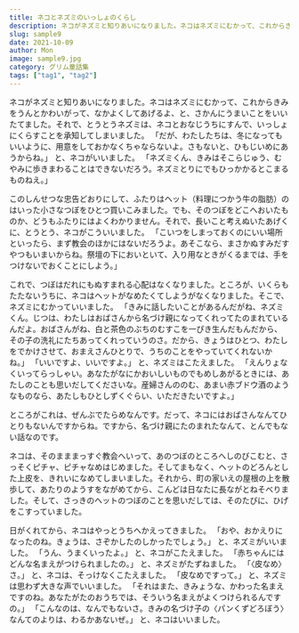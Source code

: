 ```yaml
---
title: ネコとネズミのいっしょのくらし
description: ネコがネズミと知りあいになりました。ネコはネズミにむかって、これからきみをうんとかわいがって、なかよくしてあげるよ、と、さかんにうまいことをいいたてました。
slug: sample9
date: 2021-10-09
author: Mon
image: sample9.jpg
category: グリム童話集
tags: ["tag1", "tag2"]
---
```


ネコがネズミと知りあいになりました。ネコはネズミにむかって、これからきみをうんとかわいがって、なかよくしてあげるよ、と、さかんにうまいことをいいたてました。それで、とうとうネズミは、ネコとおなじうちにすんで、いっしょにくらすことを承知してしまいました。
「だが、わたしたちは、冬になってもいいように、用意をしておかなくちゃならないよ。さもないと、ひもじいめにあうからね。」
と、ネコがいいました。
「ネズミくん、きみはそこらじゅう、むやみに歩きまわることはできないだろう。ネズミとりにでもひっかかるとこまるものねえ。」

このしんせつな忠告どおりにして、ふたりはヘット（料理につかう牛の脂肪）のはいった小さなつぼをひとつ買いこみました。でも、そのつぼをどこへおいたものか、どうもふたりにはよくわかりません。それで、長いこと考えぬいたあげくに、とうとう、ネコがこういいました。
「こいつをしまっておくのにいい場所といったら、まず教会のほかにはないだろうよ。あそこなら、まさかぬすみだすやつもいまいからね。祭壇の下においといて、入り用なときがくるまでは、手をつけないでおくことにしよう。」

これで、つぼはだれにもぬすまれる心配はなくなりました。ところが、いくらもたたないうちに、ネコはヘットがなめたくてしようがなくなりました。そこで、ネズミにむかっていいました。
「きみに話したいことがあるんだがね、ネズミくん。じつは、わたしはおばさんから名づけ親になってくれってたのまれているんだよ。おばさんがね、白と茶色のぶちのむすこを一ぴき生んだもんだから、その子の洗礼にたちあってくれっていうのさ。だから、きょうはひとつ、わたしをでかけさせて、おまえさんひとりで、うちのことをやっていてくれないかね。」
「いいですよ、いいですよ。」
と、ネズミはこたえました。
「えんりょなくいってらっしゃい。あなたがなにかおいしいものでもめしあがるときには、あたしのことも思いだしてくださいな。産婦さんののむ、あまい赤ブドウ酒のようなものなら、あたしもひとしずくぐらい、いただきたいですよ。」

ところがこれは、ぜんぶでたらめなんです。だって、ネコにはおばさんなんてひとりもないんですからね。ですから、名づけ親にたのまれたなんて、とんでもない話なのです。

ネコは、そのまままっすぐ教会へいって、あのつぼのところへしのびこむと、さっそくピチャ、ピチャなめはじめました。そしてまもなく、ヘットのどろんとした上皮を、きれいになめてしまいました。それから、町の家いえの屋根の上を散歩して、あたりのようすをながめてから、こんどは日なたに長ながとねそべりました。そして、さっきのヘットのつぼのことを思いだしては、そのたびに、ひげをこすっていました。

日がくれてから、ネコはやっとうちへかえってきました。
「おや、おかえりになったのね。きょうは、さぞかしたのしかったでしょう。」
と、ネズミがいいました。
「うん、うまくいったよ。」
と、ネコがこたえました。
「赤ちゃんにはどんな名まえがつけられましたの。」
と、ネズミがたずねました。
「〈皮なめ〉さ。」
と、ネコは、そっけなくこたえました。
「皮なめですって。」
と、ネズミは思わず大きな声でいいました。
「それはまた、きみょうな、かわった名まえですのね。あなたがたのおうちでは、そういう名まえがよくつけられるんですの。」
「こんなのは、なんでもないさ。きみの名づけ子の〈パンくずどろぼう〉なんてのよりは、わるかあないぜ。」
と、ネコはいいました。
